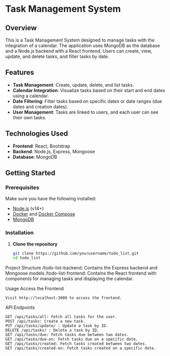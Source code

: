 # Task Management System

## Overview

This is a Task Management System designed to manage tasks with the integration of a calendar. The application uses MongoDB as the database and a Node.js backend with a React frontend. Users can create, view, update, and delete tasks, and filter tasks by date.

## Features

- **Task Management**: Create, update, delete, and list tasks.
- **Calendar Integration**: Visualize tasks based on their start and end dates using a calendar.
- **Date Filtering**: Filter tasks based on specific dates or date ranges (due dates and creation dates).
- **User Management**: Tasks are linked to users, and each user can see their own tasks.

## Technologies Used

- **Frontend**: React, Bootstrap
- **Backend**: Node.js, Express, Mongoose
- **Database**: MongoDB

## Getting Started

### Prerequisites

Make sure you have the following installed:

- [Node.js](https://nodejs.org/) (v14+)
- [Docker](https://www.docker.com/) and [Docker Compose](https://docs.docker.com/compose/)
- [MongoDB](https://www.mongodb.com/)

### Installation

1. **Clone the repository**

   ```bash
   git clone https://github.com/yourusername/todo_list.git
   cd todo_list
   ```
Project Structure
    /todo-list-backend: Contains the Express backend and Mongoose models
    /todo-list-frontend: Contains the React frontend with components for managing tasks and displaying the calendar.

Usage
Access the Frontend

    Visit http://localhost:3000 to access the frontend.

API Endpoints

    GET /api/tasks/all: Fetch all tasks for the user.
    POST /api/tasks: Create a new task.
    PUT /api/tasks/update/ : Update a task by ID.
    DELETE /api/tasks/ : Delete a task by ID.
    GET /api/tasks/due: Fetch tasks due between two dates.
    GET /api/tasks/due-on: Fetch tasks due on a specific date.
    GET /api/tasks/created: Fetch tasks created between two dates.
    GET /api/tasks/created-on: Fetch tasks created on a specific date.
